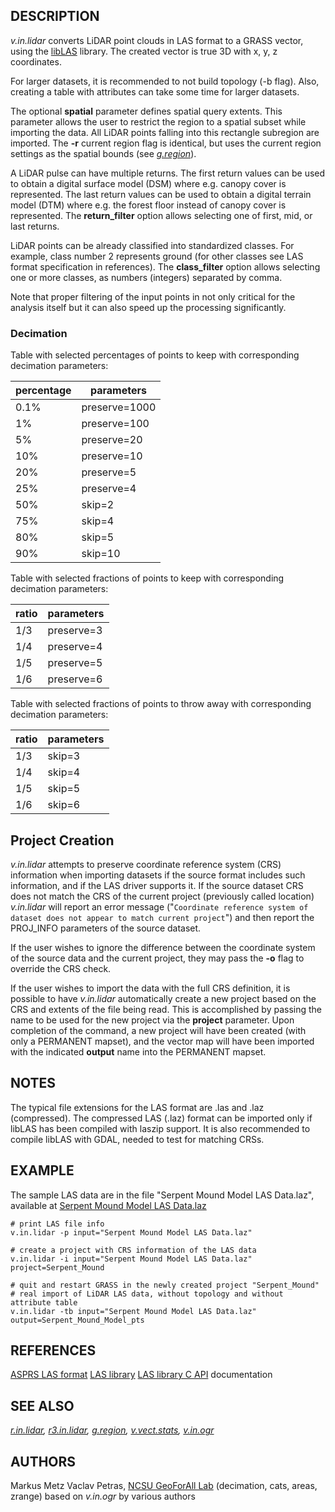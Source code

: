 ## DESCRIPTION

*v.in.lidar* converts LiDAR point clouds in LAS format to a GRASS
vector, using the [libLAS](https://liblas.org) library. The created
vector is true 3D with x, y, z coordinates.

For larger datasets, it is recommended to not build topology (-b flag).
Also, creating a table with attributes can take some time for larger
datasets.

The optional **spatial** parameter defines spatial query extents. This
parameter allows the user to restrict the region to a spatial subset
while importing the data. All LiDAR points falling into this rectangle
subregion are imported. The **-r** current region flag is identical, but
uses the current region settings as the spatial bounds (see
*[g.region](g.region.md)*).

A LiDAR pulse can have multiple returns. The first return values can be
used to obtain a digital surface model (DSM) where e.g. canopy cover is
represented. The last return values can be used to obtain a digital
terrain model (DTM) where e.g. the forest floor instead of canopy cover
is represented. The **return_filter** option allows selecting one of
first, mid, or last returns.

LiDAR points can be already classified into standardized classes. For
example, class number 2 represents ground (for other classes see LAS
format specification in references). The **class_filter** option allows
selecting one or more classes, as numbers (integers) separated by comma.

Note that proper filtering of the input points in not only critical for
the analysis itself but it can also speed up the processing
significantly.

### Decimation

Table with selected percentages of points to keep with corresponding
decimation parameters:

| percentage | parameters    |
|------------|---------------|
| 0.1%       | preserve=1000 |
| 1%         | preserve=100  |
| 5%         | preserve=20   |
| 10%        | preserve=10   |
| 20%        | preserve=5    |
| 25%        | preserve=4    |
| 50%        | skip=2        |
| 75%        | skip=4        |
| 80%        | skip=5        |
| 90%        | skip=10       |

Table with selected fractions of points to keep with corresponding
decimation parameters:

| ratio | parameters |
|-------|------------|
| 1/3   | preserve=3 |
| 1/4   | preserve=4 |
| 1/5   | preserve=5 |
| 1/6   | preserve=6 |

Table with selected fractions of points to throw away with corresponding
decimation parameters:

| ratio | parameters |
|-------|------------|
| 1/3   | skip=3     |
| 1/4   | skip=4     |
| 1/5   | skip=5     |
| 1/6   | skip=6     |

## Project Creation

*v.in.lidar* attempts to preserve coordinate reference system (CRS)
information when importing datasets if the source format includes such
information, and if the LAS driver supports it. If the source dataset
CRS does not match the CRS of the current project (previously called
location) *v.in.lidar* will report an error message
("`Coordinate reference system of dataset does not appear to match current project`")
and then report the PROJ_INFO parameters of the source dataset.

If the user wishes to ignore the difference between the coordinate
system of the source data and the current project, they may pass the
**-o** flag to override the CRS check.

If the user wishes to import the data with the full CRS definition, it
is possible to have *v.in.lidar* automatically create a new project
based on the CRS and extents of the file being read. This is
accomplished by passing the name to be used for the new project via the
**project** parameter. Upon completion of the command, a new project
will have been created (with only a PERMANENT mapset), and the vector
map will have been imported with the indicated **output** name into the
PERMANENT mapset.

## NOTES

The typical file extensions for the LAS format are .las and .laz
(compressed). The compressed LAS (.laz) format can be imported only if
libLAS has been compiled with laszip support. It is also recommended to
compile libLAS with GDAL, needed to test for matching CRSs.

## EXAMPLE

The sample LAS data are in the file "Serpent Mound Model LAS Data.laz",
available at [Serpent Mound Model LAS
Data.laz](https://github.com/PDAL/data/raw/4ee9ee43b195268a59113555908c1c0cdf955bd4/liblas/Serpent-Mound-Model-LAS-Data.laz)

```shell
# print LAS file info
v.in.lidar -p input="Serpent Mound Model LAS Data.laz"

# create a project with CRS information of the LAS data
v.in.lidar -i input="Serpent Mound Model LAS Data.laz" project=Serpent_Mound

# quit and restart GRASS in the newly created project "Serpent_Mound"
# real import of LiDAR LAS data, without topology and without attribute table
v.in.lidar -tb input="Serpent Mound Model LAS Data.laz" output=Serpent_Mound_Model_pts
```

## REFERENCES

[ASPRS LAS
format](https://www.asprs.org/committee-general/laser-las-file-format-exchange-activities.html)
[LAS library](https://liblas.org/)
[LAS library C API](https://liblas.org/doxygen/liblas_8h.html)
documentation

## SEE ALSO

*[r.in.lidar](r.in.lidar.md), [r3.in.lidar](r3.in.lidar.md),
[g.region](g.region.md), [v.vect.stats](v.vect.stats.md),
[v.in.ogr](v.in.ogr.md)*

## AUTHORS

Markus Metz
Vaclav Petras, [NCSU GeoForAll
Lab](https://geospatial.ncsu.edu/geoforall/) (decimation, cats, areas,
zrange)
based on *v.in.ogr* by various authors
